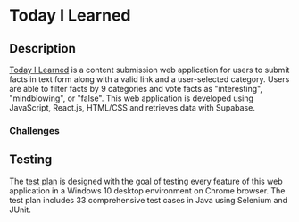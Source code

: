# Today I Learned

## Description
[Today I Learned](https://til-jade.vercel.app/) is a content submission web application for users to submit facts in text form along with a valid link and a user-selected category. 
Users are able to filter facts by 9 categories and vote facts as "interesting", "mindblowing", or "false".
This web application is developed using JavaScript, React.js, HTML/CSS and retrieves data with Supabase. 

### Challenges

## Testing
The [test plan](https://docs.google.com/spreadsheets/d/14A78SC3P_wehpYxjX0zUXgEOlh7ZEwzh8ahoZmUkGC4/edit#gid=0) is designed with the goal of testing every feature of this web application in a Windows 10 desktop environment on Chrome browser. The test plan includes 33 comprehensive test cases in Java using Selenium and JUnit.
